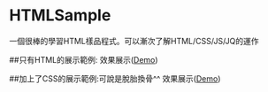 # HTMLSample
一個很棒的學習HTML樣品程式。可以漸次了解HTML/CSS/JS/JQ的運作

##只有HTML的展示範例:
效果展示([Demo](https://handutec.github.io/HTMLSample/sample.html))

##加上了CSS的展示範例:可說是脫胎換骨^^
效果展示([Demo](https://handutec.github.io/HTMLSample/sample_.html))
